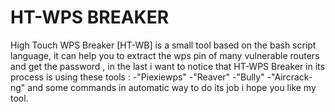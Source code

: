 # HT-WPS BREAKER
High Touch WPS Breaker [HT-WB] is a small tool based on the bash script language, it can help you to extract the wps pin of many vulnerable
routers and get the password , in the last i want to notice that HT-WPS Breaker in its process is using these tools :
-"Piexiewps"
-"Reaver"
-"Bully"
-"Aircrack-ng"
and some commands in automatic way to do its job i hope you like my tool.
